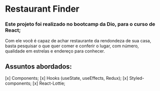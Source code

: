 # Restaurant Finder

### Este projeto foi realizado no bootcamp da Dio, para o curso de React;

Com ele você é capaz de achar restaurante da rendondeza de sua casa, basta
pesquisar o que quer comer e conferir o lugar, com número, qualidade em estrelas
e endereço para conhecer.
      
## Assuntos abordados:

[x] Components;
[x] Hooks (useState, useEffects, Redux);
[x] Styled-components;
[x] React-Lottie;
